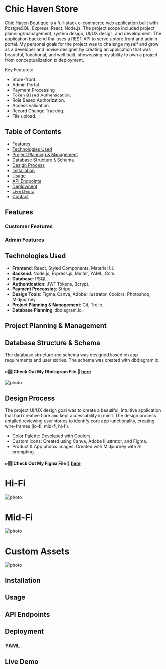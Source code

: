 # Chic Haven Store

Chic Haven Boutique is a full-stack e-commerce web application built with PostgreSQL, Express, React, Node.js. The project scope included project planning/management, system design, UI/UX design, and development. The application backend that uses a REST API to serve a store front and admin portal. My personal goals for the project was to challenge myself and grow as a developer and novice designer by creating an application that was beautiful, functional, and well built, showcasing my ability to own a project from conceptualization to deployment.

Key Features:

- Store-front.
- Admin Portal
- Payment Processing.
- Token Based Authentication.
- Role Based Authorization.
- Access validation.
- Record Change Tracking.
- File upload.

## Table of Contents

- [Features](#features)
- [Technologies Used](#technologies-used)
- [Project Planning & Management](#project-planning--management)
- [Database Structure & Schema](#database-structure--Schema)
- [Design Process](#design-process)
- [Installation](#installation)
- [Usage](#usage)
- [API Endpoints](#api-endpoints)
- [Deployment](#deployment)
- [Live Demo](#live-demo)
- [Contact](#contact)

## Features

### Customer Features

### Admin Features

## Technologies Used

- **Frontend**: React, Styled Components, Material UI.
- **Backend**: Node.js, Express.js, Multer, YAML, Cors.
- **Database**: PSQL.
- **Authentication**: JWT Tokens, Bcrypt.
- **Payment Processing**: Stripe.
- **Design Tools**: Figma, Canva, Adobe Illustrator, Coolors, Photoshop, Midjourney.
- **Project Planning & Management**: Git, Trello.
- **Database Planning**: dbdiagram.io.

## Project Planning & Management

## Database Structure & Schema

The database structure and schema was designed based on app requirements and user stories. The schema was created with dbdiagram.io.

#### 👉🏽 Check Out My Dbdiagram File 🔗 [here](https://dbdiagram.io/d/Chic-Haven-Database-669ffe328b4bb5230e262715)

![photo](./images/databaseDiagram.png)

## Design Process

The project UI/UX design goal was to create a beautiful, intuitive application that had creative flare and kept accessability in mind. The design process entailed reviewing user stories to identify core app functionality, creating wire-frames (lo-fi, mid-fi, hi-fi).

- Color Palette: Developed with Coolors.
- Custom icons: Created using Canva, Adobe Illustrator, and Figma.
- Product & App photos Images: Created with Midjourney with AI prompting.

#### 👉🏽 Check Out My Figma File 🔗 [here](https://www.figma.com/design/Jx7WIUytXCqJiObwlrSZNk/Chic-Haven?node-id=0-1&t=fiJwmHDIfXfUwXGV-1)

# Hi-Fi

![photo](./images/hi-fi.png)

# Mid-Fi

![photo](./images/mid-fi.png)

# Custom Assets

![photo](./images/Assets.png)

## Installation

## Usage

## API Endpoints

## Deployment

### YAML

## Live Demo
